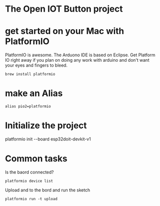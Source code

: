 # The Open IOT Button project

# get started on your Mac with PlatformIO

PlatformIO is awesome. The Arduono IDE is based on Eclipse. Get Platform IO right away if you plan on doing any work with arduino and don't want your eyes and fingers to bleed. 

```
brew install platformio
```

# make an Alias

```
alias pio2=platformio
```

# Initialize the project 
  
platformio init --board esp32doit-devkit-v1
 
# Common tasks
  
Is the baord connected? 
```
platformio device list 
```

Upload and to the bord and run the sketch 

```
platformio run -t upload
```






